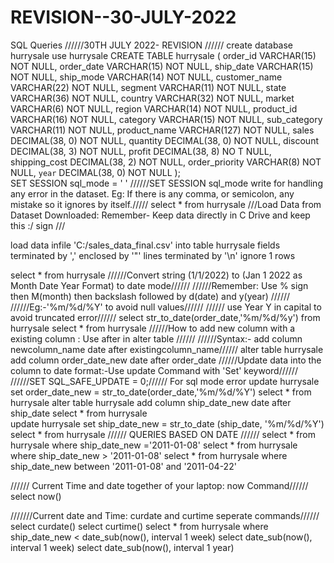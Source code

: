 # REVISION--30-JULY-2022
SQL Queries
//////30TH JULY 2022- REVISION //////
create database hurrysale
use hurrysale
CREATE TABLE hurrysale (
	order_id VARCHAR(15) NOT NULL, 
	order_date VARCHAR(15) NOT NULL, 
	ship_date VARCHAR(15) NOT NULL, 
	ship_mode VARCHAR(14) NOT NULL, 
	customer_name VARCHAR(22) NOT NULL, 
	segment VARCHAR(11) NOT NULL, 
	state VARCHAR(36) NOT NULL, 
	country VARCHAR(32) NOT NULL, 
	market VARCHAR(6) NOT NULL, 
	region VARCHAR(14) NOT NULL, 
	product_id VARCHAR(16) NOT NULL, 
	category VARCHAR(15) NOT NULL, 
	sub_category VARCHAR(11) NOT NULL, 
	product_name VARCHAR(127) NOT NULL, 
	sales DECIMAL(38, 0) NOT NULL, 
	quantity DECIMAL(38, 0) NOT NULL, 
	discount DECIMAL(38, 3) NOT NULL, 
	profit DECIMAL(38, 8) NO T NULL, 
	shipping_cost DECIMAL(38, 2) NOT NULL, 
	order_priority VARCHAR(8) NOT NULL, 
	`year` DECIMAL(38, 0) NOT NULL
    );  
    SET SESSION sql_mode = ' '
    //////SET SESSION sql_mode write for handling any error in the dataset. 
    Eg: If there is any comma, or semicolon, any mistake so it ignores by itself./////
select * from hurrysale 
///Load Data from Dataset Downloaded: Remember- Keep data directly in C Drive and keep this :/ sign ///

load data infile
'C:/sales_data_final.csv'
into table hurrysale
fields terminated by ','
enclosed by '"'
lines terminated by '\n'
ignore 1 rows 

select * from hurrysale 
//////Convert string (1/1/2022) to (Jan 1 2022 as Month Date Year Format) to date mode//////
//////Remember: Use % sign then M(month) then backslash followed by d(date) and y(year) //////
//////Eg:-'%m/%d/%Y' to avoid null values//////
////// use Year Y in capital to avoid truncated error//////
select str_to_date(order_date,'%m/%d/%y') from hurrysale 
select * from hurrysale 
//////How to add new column with a existing column : Use after in alter table //////
//////Syntax:- add column newcolumn_name date after existingcolumn_name//////
alter table hurrysale
add column order_date_new date after order_date 
//////Update data into the column to date format:-Use update Command with 'Set' keyword//////
//////SET SQL_SAFE_UPDATE = 0;////// For sql mode error
update hurrysale
set order_date_new = str_to_date(order_date,'%m/%d/%Y')
select * from hurrysale 
alter table hurrysale
add column ship_date_new date after ship_date
select * from hurrysale  
update hurrysale
set ship_date_new = str_to_date (ship_date, '%m/%d/%Y')
select * from hurrysale 
////// QUERIES BASED ON DATE //////
select * from hurrysale where ship_date_new ='2011-01-08' 
select * from hurrysale where ship_date_new > '2011-01-08' 
select * from hurrysale where ship_date_new between '2011-01-08' and '2011-04-22' 

////// Current Time and date together of your laptop: now Command//////
select now() 

///////Current date and Time: curdate and curtime seperate commands//////
select curdate() 
select curtime()
select * from hurrysale where ship_date_new < date_sub(now(), interval 1 week)
select date_sub(now(), interval 1 week) 
select date_sub(now(), interval  1 year) 

